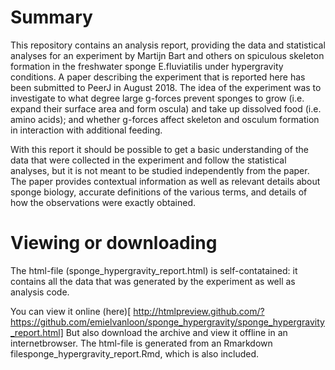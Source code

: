 # Summary

This repository contains an analysis report, providing the data and 
statistical analyses for an experiment by Martijn Bart and others on 
spiculous skeleton formation in the freshwater sponge E.fluviatilis under 
hypergravity conditions. A paper describing the experiment that is reported here has been submitted to PeerJ in August 2018.
The idea of the experiment was to investigate to what degree large g-forces 
prevent sponges to grow (i.e. expand their surface area and form oscula) and 
take up dissolved food (i.e. amino acids); and whether g-forces affect skeleton 
and osculum formation in interaction with additional feeding.

With this report it should be possible to get a basic understanding of the 
data that were collected in the experiment and follow the statistical analyses, 
but it is not meant to be studied independently from the paper. 
The paper provides contextual information as well as relevant details about 
sponge biology, accurate definitions of the various terms, and details of how 
the observations were exactly obtained.

# Viewing or downloading

The html-file (sponge_hypergravity_report.html) is self-contatained: it contains 
all the data that was generated by the experiment as well as analysis code.

You can view it online (here)[
http://htmlpreview.github.com/?https://github.com/emielvanloon/sponge_hypergravity/sponge_hypergravity_report.html]
But also download the archive and view it offline in an internetbrowser.
The html-file is generated from an Rmarkdown filesponge_hypergravity_report.Rmd, 
which is also included.



